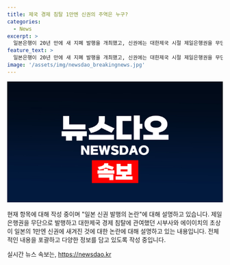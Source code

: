 ```yaml
---
title: 제국 경제 침탈 1만엔 신권의 주역은 누구?
categories:
  - News
excerpt: >
  일본은행이 20년 만에 새 지폐 발행을 개최했고, 신권에는 대한제국 시절 제일은행권을 무단발행한 인물들의 초상이 새겨져 논란이 일고 있다. 이로써 대한제국 경제 침탈을 주도한 인물들의 존재가 기억되며, 한일 관계에 대한 관심이 높아지고 있다. 일본의 새 지폐 디자인은 한국과의 역사적인 연관성을 더욱 부각시키고 있으며, 이에 대한 이해와 관심이 필요하다.
feature_text: >
  일본은행이 20년 만에 새 지폐 발행을 개최했고, 신권에는 대한제국 시절 제일은행권을 무단발행한 인물들의 초상이 새겨져 논란이 일고 있다. 이로써 대한제국 경제 침탈을 주도한 인물들의 존재가 기억되며, 한일 관계에 대한 관심이 높아지고 있다. 일본의 새 지폐 디자인은 한국과의 역사적인 연관성을 더욱 부각시키고 있으며, 이에 대한 이해와 관심이 필요하다.
image: '/assets/img/newsdao_breakingnews.jpg'
---
```


<p><img src="/assets/img/newsdao_breakingnews.jpg" alt="firstkoreanews 속보" /></p>

<p>현재 항목에 대해 작성 중이며 "일본 신권 발행의 논란"에 대해 설명하고 있습니다. 제일은행권을 무단으로 발행하고 대한제국 경제 침탈에 관여했던 시부사와 에이이치의 초상이 일본의 1만엔 신권에 새겨진 것에 대한 논란에 대해 설명하고 있는 내용입니다. 전체적인 내용을 포괄하고 다양한 정보를 담고 있도록 작성 중입니다.</p>
실시간 뉴스 속보는, <a href="https://newsdao.kr" rel="dofollow">https://newsdao.kr</a>


